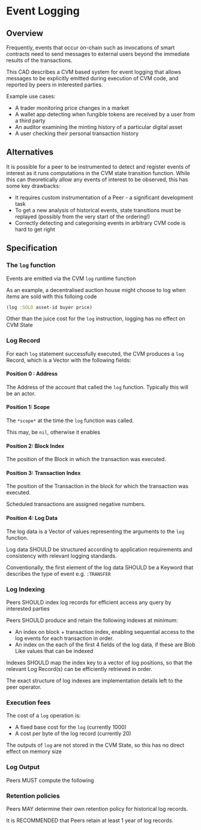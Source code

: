 # Event Logging

## Overview 

Frequently, events that occur on-chain such as invocations of smart contracts need to send messages to external users beyond the immediate results of the transactions.

This CAD describes a CVM based system for event logging that allows messages to be explicitly emitted during execution of CVM code, and reported by peers in interested parties.

Example use cases:
- A trader monitoring price changes in a market
- A wallet app detecting when fungible tokens are received by a user from a third party
- An auditor examining the minting history of a particular digital asset
- A user checking their personal transaction history

## Alternatives

It is possible for a peer to be instrumented to detect and register events of interest as it runs computations in the CVM state transition function. While this can theoretically allow any events of interest to be observed, this has some key drawbacks:
- It requires custom instrumentation of a Peer - a significant development task
- To get a new analysis of historical events, state transitions must be replayed (possibly from the very start of the ordering!)
- Correctly detecting and categorising events in arbitrary CVM code is hard to get right

## Specification

### The `log` function

Events are emitted via the CVM `log` runtime function

As an example, a decentralised auction house might choose to log when items are sold with this folloing code

```clojure
(log :SOLD asset-id buyer price)
```

Other than the juice cost for the `log` instruction, logging has no effect on CVM State


### Log Record

For each `log` statement successfully executed, the CVM produces a `log` Record, which is a Vector with the following fields:

#### Position 0 : Address

The Address of the account that called the `log` function. Typically this will be an actor.

#### Position 1: Scope

The `*scope*` at the time the `log` function was called. 

This may, be `nil`, otherwise it enables 

#### Position 2: Block Index

The position of the Block in which the transaction was executed.

#### Position 3: Transaction Index

The position of the Transaction in the block for which the transaction was executed.

Scheduled transactions are assigned negative numbers. 

#### Position 4: Log Data

The log data is a Vector of values representing the arguments to the `log` function.

Log data SHOULD be structured according to application requirements and consistency with relevant logging standards.

Conventionally, the first element of the log data SHOULD be a Keyword that describes the type of event e.g. `:TRANSFER`


### Log Indexing

Peers SHOULD index log records for efficient access any query by interested parties

Peers SHOULD produce and retain the following indexes at minimum:

- An index on block + transaction index, enabling sequential access to the log events for each transaction in order.
- An index on the each of the first 4 fields of the log data, if these are Blob Like values that can be indexed

Indexes SHOULD map the index key to a vector of log positions, so that the relevant Log Record(s) can be efficiently retrieved in order.

The exact structure of log indexes are implementation details left to the peer operator.

### Execution fees

The cost of a `log` operation is:

- A fixed base cost for the `log` (currently 1000)
- A cost per byte of the log record (currently 20)

The outputs of `log` are not stored in the CVM State, so this has no direct effect on memory size

### Log Output

Peers MUST compute the following 

### Retention policies

Peers MAY determine their own retention policy for historical log records.

It is RECOMMENDED that Peers retain at least 1 year of log records.


